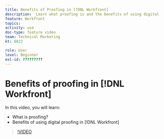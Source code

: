 ```yaml
---
title: Benefits of Proofing in [!DNL Workfront]
description:  Learn what proofing is and the benefits of using digital proofing in [!DNL Adobe Workfront].
feature: Workfront
topics: 
activity: use
doc-type: feature video
team: Technical Marketing
kt: 8822

role: User
level: Beginner
exl-id: ?????????
---
```

# Benefits of proofing in [!DNL Workfront]

In this video, you will learn:

* What is proofing?
* Benefits of using digital proofing in [!DNL Workfront]

>[!VIDEO](https://video.tv.adobe.com/v/336095/?quality=12)
